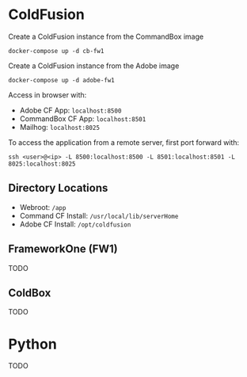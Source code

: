 
# ColdFusion

Create a ColdFusion instance from the CommandBox image
```
docker-compose up -d cb-fw1
```

Create a ColdFusion instance from the Adobe image
```
docker-compose up -d adobe-fw1
```

Access in browser with:
* Adobe CF App: `localhost:8500`
* CommandBox CF App: `localhost:8501`
* Mailhog: `localhost:8025`

To access the application from a remote server, first port forward with:
```
ssh <user>@<ip> -L 8500:localhost:8500 -L 8501:localhost:8501 -L 8025:localhost:8025
```

## Directory Locations
* Webroot: `/app`
* Command CF Install: `/usr/local/lib/serverHome`
* Adobe CF Install: `/opt/coldfusion`


## FrameworkOne (FW1)

TODO

## ColdBox

TODO

# Python

TODO
